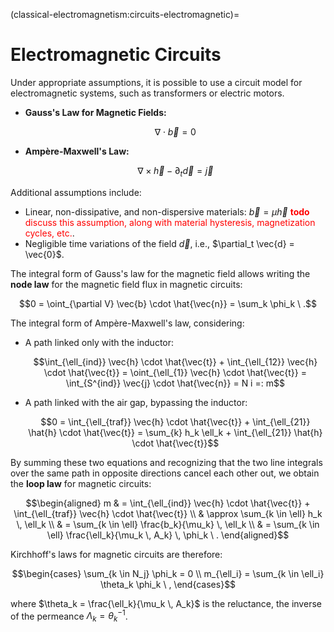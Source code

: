 (classical-electromagnetism:circuits-electromagnetic)=
# Electromagnetic Circuits

Under appropriate assumptions, it is possible to use a circuit model for electromagnetic systems, such as transformers or electric motors.

- **Gauss's Law for Magnetic Fields:**

  $$\nabla \cdot \vec{b} = 0$$

- **Ampère-Maxwell's Law:**

  $$\nabla \times \vec{h} - \partial_t \vec{d} = \vec{j}$$

Additional assumptions include:
- Linear, non-dissipative, and non-dispersive materials: $\vec{b} = \mu \vec{h}$ <span style="color:red">**todo** discuss this assumption, along with material hysteresis, magnetization cycles, etc.</span>.
- Negligible time variations of the field $\vec{d}$, i.e., $\partial_t \vec{d} = \vec{0}$.

The integral form of Gauss's law for the magnetic field allows writing the **node law** for the magnetic field flux in magnetic circuits:

$$0 = \oint_{\partial V} \vec{b} \cdot \hat{\vec{n}} = \sum_k \phi_k \ .$$

The integral form of Ampère-Maxwell's law, considering:
- A path linked only with the inductor:

  $$\int_{\ell_{ind}} \vec{h} \cdot \hat{\vec{t}} + \int_{\ell_{12}} \vec{h} \cdot \hat{\vec{t}} = \oint_{\ell_{1}} \vec{h} \cdot \hat{\vec{t}} = \int_{S^{ind}} \vec{j} \cdot \hat{\vec{n}} =  N i =: m$$

- A path linked with the air gap, bypassing the inductor:

  $$0 = \int_{\ell_{traf}} \vec{h} \cdot \hat{\vec{t}} + \int_{\ell_{21}} \hat{h} \cdot \hat{\vec{t}} = \sum_{k} h_k \ell_k + \int_{\ell_{21}} \hat{h} \cdot \hat{\vec{t}}$$

By summing these two equations and recognizing that the two line integrals over the same path in opposite directions cancel each other out, we obtain the **loop law** for magnetic circuits:

$$\begin{aligned}
  m & = \int_{\ell_{ind}} \vec{h} \cdot \hat{\vec{t}} + \int_{\ell_{traf}} \vec{h} \cdot \hat{\vec{t}} \\
    & \approx \sum_{k \in \ell} h_k \, \ell_k \\
    & = \sum_{k \in \ell} \frac{b_k}{\mu_k} \, \ell_k \\
    & = \sum_{k \in \ell} \frac{\ell_k}{\mu_k \, A_k} \, \phi_k \ .
\end{aligned}$$

Kirchhoff's laws for magnetic circuits are therefore:

$$\begin{cases}
  \sum_{k \in N_j} \phi_k = 0 \\
  m_{\ell_i} = \sum_{k \in \ell_i} \theta_k \phi_k \ ,
\end{cases}$$

where $\theta_k = \frac{\ell_k}{\mu_k \, A_k}$ is the reluctance, the inverse of the permeance $\Lambda_k = \theta_k^{-1}$.

